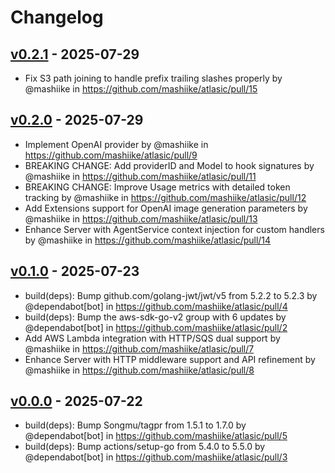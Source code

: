 # Changelog

## [v0.2.1](https://github.com/mashiike/atlasic/compare/v0.2.0...v0.2.1) - 2025-07-29
- Fix S3 path joining to handle prefix trailing slashes properly by @mashiike in https://github.com/mashiike/atlasic/pull/15

## [v0.2.0](https://github.com/mashiike/atlasic/compare/v0.1.0...v0.2.0) - 2025-07-29
- Implement OpenAI provider by @mashiike in https://github.com/mashiike/atlasic/pull/9
- BREAKING CHANGE: Add providerID and Model to hook signatures by @mashiike in https://github.com/mashiike/atlasic/pull/11
- BREAKING CHANGE: Improve Usage metrics with detailed token tracking by @mashiike in https://github.com/mashiike/atlasic/pull/12
- Add Extensions support for OpenAI image generation parameters by @mashiike in https://github.com/mashiike/atlasic/pull/13
- Enhance Server with AgentService context injection for custom handlers by @mashiike in https://github.com/mashiike/atlasic/pull/14

## [v0.1.0](https://github.com/mashiike/atlasic/compare/v0.0.0...v0.1.0) - 2025-07-23
- build(deps): Bump github.com/golang-jwt/jwt/v5 from 5.2.2 to 5.2.3 by @dependabot[bot] in https://github.com/mashiike/atlasic/pull/4
- build(deps): Bump the aws-sdk-go-v2 group with 6 updates by @dependabot[bot] in https://github.com/mashiike/atlasic/pull/2
- Add AWS Lambda integration with HTTP/SQS dual support by @mashiike in https://github.com/mashiike/atlasic/pull/7
- Enhance Server with HTTP middleware support and API refinement by @mashiike in https://github.com/mashiike/atlasic/pull/8

## [v0.0.0](https://github.com/mashiike/atlasic/commits/v0.0.0) - 2025-07-22
- build(deps): Bump Songmu/tagpr from 1.5.1 to 1.7.0 by @dependabot[bot] in https://github.com/mashiike/atlasic/pull/5
- build(deps): Bump actions/setup-go from 5.4.0 to 5.5.0 by @dependabot[bot] in https://github.com/mashiike/atlasic/pull/3
